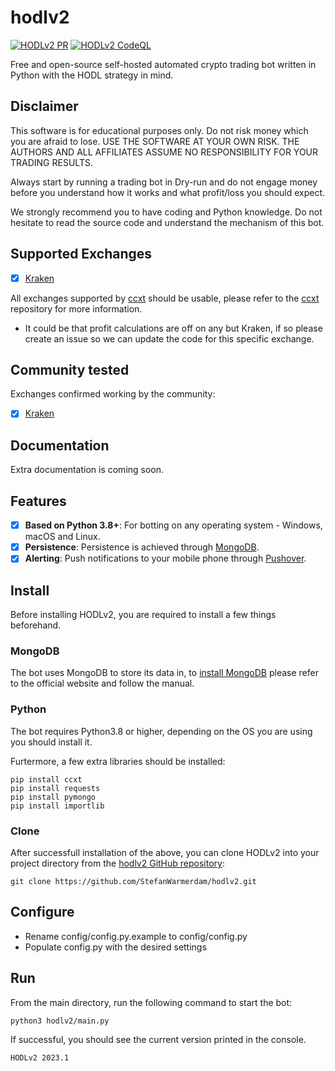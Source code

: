 # hodlv2

[![HODLv2 PR](https://github.com/StefanWarmerdam/hodlv2/workflows/PR/badge.svg)](https://github.com/StefanWarmerdam/hodlv2/actions/)
[![HODLv2 CodeQL](https://github.com/StefanWarmerdam/hodlv2/workflows/CodeQL/badge.svg)](https://github.com/StefanWarmerdam/hodlv2/actions/)

Free and open-source self-hosted automated crypto trading bot written in Python with the HODL strategy in mind.

## Disclaimer

This software is for educational purposes only. Do not risk money which
you are afraid to lose. USE THE SOFTWARE AT YOUR OWN RISK. THE AUTHORS
AND ALL AFFILIATES ASSUME NO RESPONSIBILITY FOR YOUR TRADING RESULTS.

Always start by running a trading bot in Dry-run and do not engage money
before you understand how it works and what profit/loss you should
expect.

We strongly recommend you to have coding and Python knowledge. Do not
hesitate to read the source code and understand the mechanism of this bot.

## Supported Exchanges

- [X] [Kraken](https://kraken.com/)

All exchanges supported by [ccxt](https://github.com/ccxt/ccxt) should be usable, please refer to the [ccxt](https://github.com/ccxt/ccxt) repository for more information.

* It could be that profit calculations are off on any but Kraken, if so please create an issue so we can update the code for this specific exchange.

## Community tested

Exchanges confirmed working by the community:

- [X] [Kraken](https://kraken.com/)

## Documentation

Extra documentation is coming soon.

## Features

- [x] **Based on Python 3.8+**: For botting on any operating system - Windows, macOS and Linux.
- [x] **Persistence**: Persistence is achieved through [MongoDB](https://mongodb.com).
- [x] **Alerting**: Push notifications to your mobile phone through [Pushover](https://pushover.com).

## Install

Before installing HODLv2, you are required to install a few things beforehand.

### MongoDB

The bot uses MongoDB to store its data in, to [install MongoDB](https://www.mongodb.com/docs/manual/administration/install-community/) please refer to the official website and follow the manual.

### Python

The bot requires Python3.8 or higher, depending on the OS you are using you should install it.

Furtermore, a few extra libraries should be installed:
```
pip install ccxt
pip install requests
pip install pymongo
pip install importlib
```

### Clone

After successfull installation of the above, you can clone HODLv2 into your project directory from the [hodlv2 GitHub repository](https://github.com/StefanWarmerdam/hodlv2):
```
git clone https://github.com/StefanWarmerdam/hodlv2.git
```

## Configure

- Rename config/config.py.example to config/config.py
- Populate config.py with the desired settings

## Run

From the main directory, run the following command to start the bot:
```
python3 hodlv2/main.py
```

If successful, you should see the current version printed in the console.
```
HODLv2 2023.1
```
